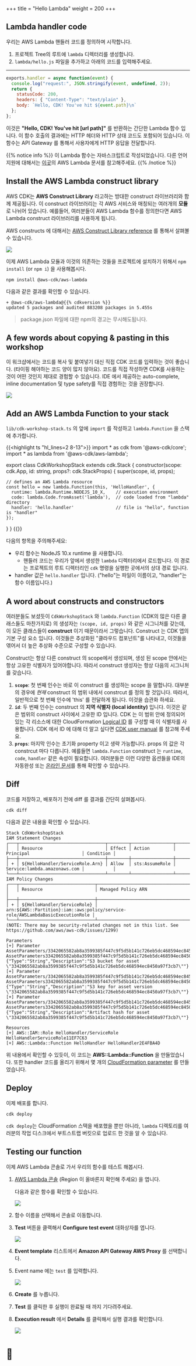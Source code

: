 +++
title = "Hello Lambda"
weight = 200
+++

## Lambda handler code

우리는 AWS Lambda 핸들러 코드를 정의하며 시작합니다.

1. 프로젝트 Tree의 루트에 `lambda` 디렉터리를 생성합니다. 
2. `lambda/hello.js` 파일을 추가하고 아래의 코드를 입력해주세요.

---
```js
exports.handler = async function(event) {
  console.log("request:", JSON.stringify(event, undefined, 2));
  return {
    statusCode: 200,
    headers: { "Content-Type": "text/plain" },
    body: `Hello, CDK! You've hit ${event.path}\n`
  };
};
```

이것은 __"Hello, CDK! You've hit [url path]"__ 를 반환하는 간단한 Lambda 함수 입니다. 이 함수 호출의 결과에는 HTTP 헤더와 HTTP 상태 코드도 포함되어 있습니다. 이 함수는 API Gateway 를 통해서 사용자에게 HTTP 응답을 전달합니다. 

{{% notice info %}} 이 Lambda 함수는 자바스크립트로 작성되었습니다. 다른 언어 지원에 대해서는 [이곳](https://docs.aws.amazon.com/lambda/latest/dg/welcome.html)의 AWS Lambda 문서를 참고해주세요. {{% /notice %}}

## Install the AWS Lambda construct library

AWS CDK는 **AWS Construct Library** 라고하는 방대한 construct 라이브러리와 함께 제공됩니다. 이 construct 라이브러리는 각 AWS 서비스와 매칭되는 여러개의 **모듈**로 나뉘어 있습니다. 예를들어, 여러분들이 AWS Lambda 함수를 정의한다면 AWS Lambda construct 라이브러리를 사용하게 됩니다.

AWS constructs 에 대해서는 [AWS Construct Library reference](https://docs.aws.amazon.com/cdk/api/latest/docs/aws-construct-library.html) 를 통해서 살펴볼 수 있습니다.

![](./clib.png)

이제 AWS Lambda 모듈과 이것의 의존하는 것들을 프로젝트에 설치하기 위해서 `npm install` (or `npm i`) 을 사용해봅시다.  

```
npm install @aws-cdk/aws-lambda
```

다음과 같은 결과를 확인할 수 있습니다.

```
+ @aws-cdk/aws-lambda@{{% cdkversion %}}
updated 5 packages and audited 883208 packages in 5.455s
```

> package.json 파일에 대한 npm의 경고는 무시해도됩니다.

## A few words about copying & pasting in this workshop

이 워크샵에서는 코드를 복사 및 붙여넣기 대신 직접 CDK 코드를 입력하는 것이 좋습니다. (타이핑 해야하는 코드 양이 많지 않아요). 코드를 직접 작성하면 CDK를 사용하는 것이 어떤 것인지 제대로 경험할 수 있습니다. IDE 에서 제공하는 auto-complete, inline documentation 및 type safety를 직접 경험하는 것을 권장합니다.

![](./auto-complete.png)

## Add an AWS Lambda Function to your stack

`lib/cdk-workshop-stack.ts` 의 앞에 `import` 를 작성하고 `lambda.Function` 을 스택에 추가합니다.


{{<highlight ts "hl_lines=2 8-13">}}
import * as cdk from '@aws-cdk/core';
import * as lambda from '@aws-cdk/aws-lambda';

export class CdkWorkshopStack extends cdk.Stack {
  constructor(scope: cdk.App, id: string, props?: cdk.StackProps) {
    super(scope, id, props);

    // defines an AWS Lambda resource
    const hello = new lambda.Function(this, 'HelloHandler', {
      runtime: lambda.Runtime.NODEJS_10_X,    // execution environment
      code: lambda.Code.fromAsset('lambda'),  // code loaded from "lambda" directory
      handler: 'hello.handler'                // file is "hello", function is "handler"
    });
  }
}
{{</highlight>}}

다음의 항목을 주의해주세요:

- 우리 함수는 NodeJS 10.x runtime 을 사용합니다.
  - 핸들러 코드는 우리가 앞에서 생성한 `lambda` 디렉터리에서 로드합니다. 이 경로는 프로젝트의 루트 디렉터리인 `cdk` 명령을 실행한 곳에서의 상대 경로 입니다.
- handler 값은 `hello.handler` 입니다. ("hello"는 파일이 이름이고, "handler"는 함수 이름입니다.)

## A word about constructs and constructors

여러분들도 보셨듯이 `CdkWorkshopStack` 와 `lambda.Function` (CDK의 많은 다른 클래스들도 마찬가지로) 의 생성자는  `(scope, id, props)` 와 같은 시그니처를 갖는데, 이 모든 클래스들이 **construct** 이기 때문이라서 그렇습니다. Construct 는 CDK 앱의 기본 구성 요소 입니다. 이것들은 추상화된 "클라우드 컴포넌트"를 나타내고, 이것들을 엮어서 더 높은 추상화 수준으로 구성할 수 있습니다.

Construct는 항상 다른 construct 의 scope에서 생성되며, 생성 된 scope 안에서는 항상 고유한 식별자가 있어야합니다. 따라서 construct 생성자는 항상 다음의 시그니처를 갖습니다.

1. __`scope`__: 첫 번째 인수는 바로 이 construct 를 생성하는 scope 을 말합니다. 대부분의 경우에 *현재* construct 의 범위 내에서 constrcut 를 정의 할 것입니다. 따라서, 일반적으로 첫 번째 인수에 'this' 를 전달하게 됩니다. 이것을 습관화 하세요.
2. __`id`__: 두 번째 인수는 construct 의 **지역 식별자 (local identity)** 입니다. 
   이것은 같은 범위의 construct 사이에서 고유한 ID 입니다. CDK 는 이 범위 안에 정의되어 있는 각 리소스에 대한 CloudFormation [Logical ID](https://docs.aws.amazon.com/AWSCloudFormation/latest/UserGuide/resources-section-structure.html) 를 구성할 때 이 식별자를 사용합니다. CDK 에서 ID 에 대해 더 알고 싶다면 [CDK user manual](https://docs.aws.amazon.com/cdk/latest/guide/identifiers.html#identifiers_logical_ids) 를 참고해 주세요.
3. __`props`__: 마지막 인수는 초기화 property 이고 생략 가능합니다. props 의 값은 각 constrcut 마다 다릅니다. 예를들면 `lambda.Function` construct 는 `runtime`, `code`, `handler` 같은 속성이 필요합니다. 여러분들은 이런 다양한 옵션들을 IDE의 자동완성 또는 [온라인 문서](https://docs.aws.amazon.com/cdk/api/latest/docs/aws-lambda-readme.html)를 통해 확인할 수 있습니다.

## Diff

코드를 저장하고, 배포하기 전에 diff 를 결과를 간단히 살펴봅시다.

```
cdk diff
```

다음과 같은 내용을 확인할 수 있습니다.

```text
Stack CdkWorkshopStack
IAM Statement Changes
┌───┬─────────────────────────────────┬────────┬────────────────┬──────────────────────────────┬───────────┐
│   │ Resource                        │ Effect │ Action         │ Principal                    │ Condition │
├───┼─────────────────────────────────┼────────┼────────────────┼──────────────────────────────┼───────────┤
│ + │ ${HelloHandler/ServiceRole.Arn} │ Allow  │ sts:AssumeRole │ Service:lambda.amazonaws.com │           │
└───┴─────────────────────────────────┴────────┴────────────────┴──────────────────────────────┴───────────┘
IAM Policy Changes
┌───┬─────────────────────────────┬────────────────────────────────────────────────────────────────────────────────┐
│   │ Resource                    │ Managed Policy ARN                                                             │
├───┼─────────────────────────────┼────────────────────────────────────────────────────────────────────────────────┤
│ + │ ${HelloHandler/ServiceRole} │ arn:${AWS::Partition}:iam::aws:policy/service-role/AWSLambdaBasicExecutionRole │
└───┴─────────────────────────────┴────────────────────────────────────────────────────────────────────────────────┘
(NOTE: There may be security-related changes not in this list. See https://github.com/aws/aws-cdk/issues/1299)

Parameters
[+] Parameter AssetParameters/3342065582ab8a3599385f447c9f5d5b141c726eb5dc468594ec8450a97f3cb7/S3Bucket AssetParameters3342065582ab8a3599385f447c9f5d5b141c726eb5dc468594ec8450a97f3cb7S3BucketEB5CA0D6: {"Type":"String","Description":"S3 bucket for asset \"3342065582ab8a3599385f447c9f5d5b141c726eb5dc468594ec8450a97f3cb7\""}
[+] Parameter AssetParameters/3342065582ab8a3599385f447c9f5d5b141c726eb5dc468594ec8450a97f3cb7/S3VersionKey AssetParameters3342065582ab8a3599385f447c9f5d5b141c726eb5dc468594ec8450a97f3cb7S3VersionKeyC5F120D1: {"Type":"String","Description":"S3 key for asset version \"3342065582ab8a3599385f447c9f5d5b141c726eb5dc468594ec8450a97f3cb7\""}
[+] Parameter AssetParameters/3342065582ab8a3599385f447c9f5d5b141c726eb5dc468594ec8450a97f3cb7/ArtifactHash AssetParameters3342065582ab8a3599385f447c9f5d5b141c726eb5dc468594ec8450a97f3cb7ArtifactHashBAACCCD2: {"Type":"String","Description":"Artifact hash for asset \"3342065582ab8a3599385f447c9f5d5b141c726eb5dc468594ec8450a97f3cb7\""}

Resources
[+] AWS::IAM::Role HelloHandler/ServiceRole HelloHandlerServiceRole11EF7C63
[+] AWS::Lambda::Function HelloHandler HelloHandler2E4FBA4D
```

위 내용에서 확인할 수 있듯이, 이 코드는 __AWS::Lambda::Function__ 을 만들었습니다. 또한 handler 코드를 올리기 위해서 몇 개의  [CloudFormation parameter](https://docs.aws.amazon.com/cdk/latest/guide/get_cfn_param.html) 를 만들었습니다.

## Deploy

이제 배포를 합니다.

```
cdk deploy
```

`cdk deploy`는 CloudFormation 스택을 배포했을 뿐만 아니라, `lambda` 디렉토리를 여러분의 작업 디스크에서 부트스트랩 버킷으로 업로드 한 것을 알 수 있습니다.

## Testing our function

이제 AWS Lambda 콘솔로 가서 우리의 함수를 테스트 해봅시다.

1. [AWS Lambda 콘솔](https://console.aws.amazon.com/lambda/home#/functions) (Region 이 올바른지 확인해 주세요) 을 엽니다.
   
    다음과 같은 함수를 확인할 수 있습니다.

    ![](./lambda-1.png)

2. 함수 이름을 선택해서 콘솔로 이동합니다.

3. **Test** 버튼을 클랙해서 **Configure test event**  대화상자를 엽니다.

    ![](./lambda-2.png)

4. **Event template** 리스트에서 __Amazon API Gateway AWS Proxy__ 를 선택합니다.

5. Event name 에는 `test` 를 입력합니다.

    ![](./lambda-3.png)

6. __Create__ 를 누릅니다.

7. **Test** 를 클릭한 후 실행이 완료될 때 까지 기다려주세요.

8. **Execution result** 에서 **Details** 를 클릭해서 실행 결과를 확인합니다.

    ![](./lambda-4.png)

# 👏


